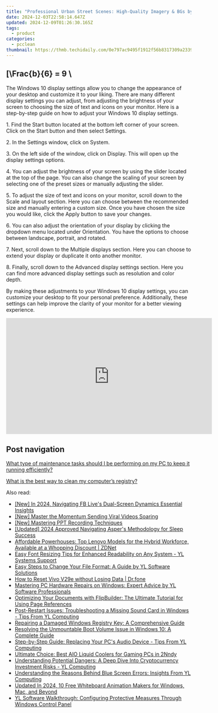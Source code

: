 ```yaml
---
title: "Professional Urban Street Scenes: High-Quality Imagery & BGs by YL Computing - Your Source for City Vistas"
date: 2024-12-03T22:58:14.647Z
updated: 2024-12-09T01:26:30.165Z
tags:
  - product
categories:
  - pcclean
thumbnail: https://thmb.techidaily.com/0e797ac9495f1912f56b8317309a2339c9d64cc1198dac03501e79efeb25298f.jpg
---
```


## \[\Frac{b}{6} = 9 \

The Windows 10 display settings allow you to change the appearance of your desktop and customize it to your liking. There are many different display settings you can adjust, from adjusting the brightness of your screen to choosing the size of text and icons on your monitor. Here is a step-by-step guide on how to adjust your Windows 10 display settings. 

1\. Find the Start button located at the bottom left corner of your screen. Click on the Start button and then select Settings.

2\. In the Settings window, click on System.

3\. On the left side of the window, click on Display. This will open up the display settings options. 

4\. You can adjust the brightness of your screen by using the slider located at the top of the page. You can also change the scaling of your screen by selecting one of the preset sizes or manually adjusting the slider.

5\. To adjust the size of text and icons on your monitor, scroll down to the Scale and layout section. Here you can choose between the recommended size and manually entering a custom size. Once you have chosen the size you would like, click the Apply button to save your changes.

6\. You can also adjust the orientation of your display by clicking the dropdown menu located under Orientation. You have the options to choose between landscape, portrait, and rotated.

7\. Next, scroll down to the Multiple displays section. Here you can choose to extend your display or duplicate it onto another monitor.

8\. Finally, scroll down to the Advanced display settings section. Here you can find more advanced display settings such as resolution and color depth. 

By making these adjustments to your Windows 10 display settings, you can customize your desktop to fit your personal preference. Additionally, these settings can help improve the clarity of your monitor for a better viewing experience.

<!-- affiliate ads begin -->
<iframe width="560" height="315" src="https://www.youtube.com/embed/FLlUft1ZxI0?si=pBd5QdHEE27qsNlN" title="YouTube video player" frameborder="0" allow="accelerometer; autoplay; clipboard-write; encrypted-media; gyroscope; picture-in-picture; web-share" referrerpolicy="strict-origin-when-cross-origin" allowfullscreen></iframe>
<!-- affiliate ads end -->

## Post navigation

[What type of maintenance tasks should I be performing on my PC to keep it running efficiently?](https://tools.techidaily.com/pcclean/products/)

[What is the best way to clean my computer’s registry?](https://tools.techidaily.com/pcclean/products/)

<ins class="adsbygoogle"
     style="display:block"
     data-ad-format="autorelaxed"
     data-ad-client="ca-pub-7571918770474297"
     data-ad-slot="1223367746"></ins>

<ins class="adsbygoogle"
     style="display:block"
     data-ad-client="ca-pub-7571918770474297"
     data-ad-slot="8358498916"
     data-ad-format="auto"
     data-full-width-responsive="true"></ins>

<span class="atpl-alsoreadstyle">Also read:</span>
<div><ul>
<li><a href="https://facebook-clips.techidaily.com/new-in-2024-navigating-fb-lives-dual-screen-dynamics-essential-insights/"><u>[New] In 2024, Navigating FB Live's Dual-Screen Dynamics Essential Insights</u></a></li>
<li><a href="https://instagram-video-files.techidaily.com/new-master-the-momentum-sending-viral-videos-soaring/"><u>[New] Master the Momentum Sending Viral Videos Soaring</u></a></li>
<li><a href="https://on-screen-recording.techidaily.com/new-mastering-ppt-recording-techniques/"><u>[New] Mastering PPT Recording Techniques</u></a></li>
<li><a href="https://fox-boxes.techidaily.com/updated-2024-approved-navigating-aspers-methodology-for-sleep-success/"><u>[Updated] 2024 Approved Navigating Asper's Methodology for Sleep Success</u></a></li>
<li><a href="https://hardware-tips.techidaily.com/affordable-powerhouses-top-lenovo-models-for-the-hybrid-workforce-available-at-a-whopping-discount-zdnet/"><u>Affordable Powerhouses: Top Lenovo Models for the Hybrid Workforce, Available at a Whopping Discount | ZDNet</u></a></li>
<li><a href="https://win-cloud.techidaily.com/easy-font-resizing-tips-for-enhanced-readability-on-any-system-yl-systems-support/"><u>Easy Font Resizing Tips for Enhanced Readability on Any System - YL Systems Support</u></a></li>
<li><a href="https://win-cloud.techidaily.com/easy-steps-to-change-your-file-format-a-guide-by-yl-software-solutions/"><u>Easy Steps to Change Your File Format: A Guide by YL Software Solutions</u></a></li>
<li><a href="https://techidaily.com/how-to-reset-vivo-v29e-without-losing-data-drfone-by-drfone-reset-android-reset-android/"><u>How to Reset Vivo V29e without Losing Data | Dr.fone</u></a></li>
<li><a href="https://win-cloud.techidaily.com/mastering-pc-hardware-repairs-on-windows-expert-advice-by-yl-software-professionals/"><u>Mastering PC Hardware Repairs on Windows: Expert Advice by YL Software Professionals</u></a></li>
<li><a href="https://win-fantastic.techidaily.com/optimizing-your-documents-with-flipbuilder-the-ultimate-tutorial-for-using-page-references/"><u>Optimizing Your Documents with FlipBuilder: The Ultimate Tutorial for Using Page References</u></a></li>
<li><a href="https://win-cloud.techidaily.com/post-restart-issues-troubleshooting-a-missing-sound-card-in-windows-tips-from-yl-computing/"><u>Post-Restart Issues: Troubleshooting a Missing Sound Card in Windows - Tips From YL Computing</u></a></li>
<li><a href="https://win-cloud.techidaily.com/repairing-a-damaged-windows-registry-key-a-comprehensive-guide/"><u>Repairing a Damaged Windows Registry Key: A Comprehensive Guide</u></a></li>
<li><a href="https://blue-screen-error.techidaily.com/resolving-the-unmountable-boot-volume-issue-in-windows-10-a-complete-guide/"><u>Resolving the Unmountable Boot Volume Issue in Windows 10: A Complete Guide</u></a></li>
<li><a href="https://win-cloud.techidaily.com/step-by-step-guide-replacing-your-pcs-audio-device-tips-from-yl-computing/"><u>Step-by-Step Guide: Replacing Your PC's Audio Device - Tips From YL Computing</u></a></li>
<li><a href="https://hardware-tips.techidaily.com/ultimate-choice-best-aio-liquid-coolers-for-gaming-pcs-in-2nndy/"><u>Ultimate Choice: Best AIO Liquid Coolers for Gaming PCs in 2Nndy</u></a></li>
<li><a href="https://win-cloud.techidaily.com/understanding-potential-dangers-a-deep-dive-into-cryptocurrency-investment-risks-yl-computing/"><u>Understanding Potential Dangers: A Deep Dive Into Cryptocurrency Investment Risks - YL Computing</u></a></li>
<li><a href="https://win-cloud.techidaily.com/understanding-the-reasons-behind-blue-screen-errors-insights-from-yl-computing/"><u>Understanding the Reasons Behind Blue Screen Errors: Insights From YL Computing</u></a></li>
<li><a href="https://ai-video-apps.techidaily.com/updated-in-2024-10-free-whiteboard-animation-makers-for-windows-mac-and-beyond/"><u>Updated In 2024, 10 Free Whiteboard Animation Makers for Windows, Mac, and Beyond</u></a></li>
<li><a href="https://win-cloud.techidaily.com/yl-software-walkthrough-configuring-protective-measures-through-windows-control-panel/"><u>YL Software Walkthrough: Configuring Protective Measures Through Windows Control Panel</u></a></li>
</ul></div>

